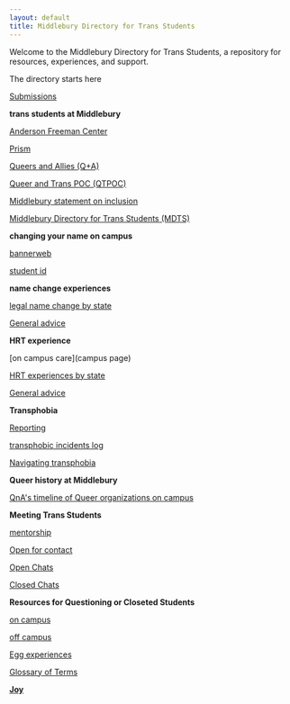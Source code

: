 ```yaml
---
layout: default
title: Middlebury Directory for Trans Students
---
```


Welcome to the Middlebury Directory for Trans Students, a repository for resources, experiences, and support.

The directory starts here

[Submissions]()

**trans students at Middlebury**

[Anderson Freeman Center](transstudentsatmiddlebury/AndersonFreemanCenterinfo.md)

[Prism](transstudentsatmiddlebury/prism.md)

[Queers and Allies (Q+A)](transstudentsatmiddlebury/QnAinfo.md)

[Queer and Trans POC (QTPOC)](transstudentsatmiddlebury/QTPOCinfo.md)

[Middlebury statement on inclusion](http://www.middlebury.edu/newsroom/archive/2018-news/node/601617)

[Middlebury Directory for Trans Students (MDTS)](transstudentsatmiddlebury/MDTSinfo.md)

**changing your name on campus**

[bannerweb](namechange/bannerweb.md)

[student id](namechange/studentid.md)

**name change experiences**

[legal name change by state](statedirectory/statedirectory.md)

[General advice](namechange/genadvicenamechange.md)

**HRT experience**

[on campus care](campus page)

[HRT experiences by state](statedirectory/statedirectory.md)

[General advice](HRT/genadviceHRT.md)

**Transphobia**

[Reporting](https://www.middlebury.edu/office/title-IX/file-report-or-complaint)

[transphobic incidents log](transphobia/incidentslog.md)

[Navigating transphobia](transphobia/navigatingtransphobia.md)

**Queer history at Middlebury**

[QnA's timeline of Queer organizations on campus](https://www.timetoast.com/timelines/770835)

**Meeting Trans Students**

[mentorship](transstudentsatmiddlebury/MDTSinfo.md)

[Open for contact](chatdirectory/openforcontact.md)

[Open Chats](chatdirectory/openchats.md)

[Closed Chats](chatdirectory/closedchats.md)

**Resources for Questioning or Closeted Students**

[on campus](questioningandcloseted/oncampusresources.md)

[off campus](questioningandcloseted/offcampusresources.md)

[Egg experiences](questioningandcloseted/eggexperiences.md)

[Glossary of Terms](https://pflag.org/glossary)



[**Joy**](joy/joyrepository.md)
